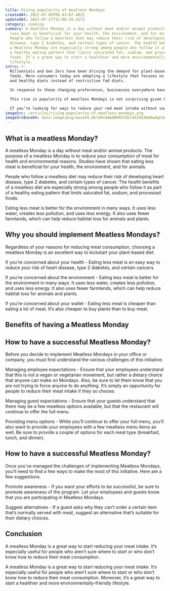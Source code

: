 ```yaml
---
title: Rising popularity of meatless Mondays
createdAt: 2022-07-09T06:43:07.402Z
updatedAt: 2022-07-17T15:00:29.527Z
category: cooking
summary: A meatless Monday is a day without meat and/or animal products. Eating
  less meat is beneficial for your health, the environment, and for animals.
  People who follow a meatless diet may reduce their risk of developing heart
  disease, type 2 diabetes, and certain types of cancer. The health benefits of
  a Meatless Monday are especially strong among people who follow it as part of
  a healthy eating pattern that limits saturated fat, sodium, and processed
  foods. It’s a great way to start a healthier and more environmentally-friendly
  lifestyle.
intro: >-
  Millennials and Gen Zers have been driving the demand for plant-based
  foods. More consumers today are adopting a lifestyle that focuses on balanced
  and healthy diets instead of restrictive fad diets. 

  In response to these changing preferences, businesses everywhere have started offering more vegetarian options. In fact, even fast food chains like McDonald’s and Burger King have started adding meatless items to their menus in an effort to cater to this growing market segment. And with good reason. Millennials alone account for nearly one-third of the workforce — a massive presence that will only continue to grow in coming years.

  This rise in popularity of meatless Mondays is not surprising given how many people now choose to eat less meat, fish, or any animal products on Tuesdays, Wednesdays, Thursdays, Fridays or Saturdays. 

  If you’re looking for ways to reduce your red meat intake without sacrificing taste or variety in your diet, consider instituting Meatless Mondays at your place of business as well as at home.
imageSrc: /articles/rising-popularity-of-meatless-mondays.png
imageSrcBase64: data:image/png;base64,UklGRn4AAABXRUJQVlA4IHIAAAAwAgCdASoKAAoAAUAmJbACdLoAAvyx2UttwAD2vXXkWhMa0v7lmaj87Fv/MsiK0GLICc00Jmcp53fa71ux//TP5rbSfwG6hnG+qWrsmanX/1cPbebw3j/+cxp3Uf90/+Pd8Srv/paGo4e5n/6gz9jgAAA=
---
```


## What is a meatless Monday?

A meatless Monday is a day without meat and/or animal products. The purpose of a meatless Monday is to reduce your consumption of meat for health and environmental reasons. Studies have shown that eating less meat is beneficial for your health, the environment, and for animals.

People who follow a meatless diet may reduce their risk of developing heart disease, type 2 diabetes, and certain types of cancer. The health benefits of a meatless diet are especially strong among people who follow it as part of a healthy eating pattern that limits saturated fat, sodium, and processed foods.

Eating less meat is better for the environment in many ways. It uses less water, creates less pollution, and uses less energy. It also uses fewer farmlands, which can help reduce habitat loss for animals and plants.

## Why you should implement Meatless Mondays?

Regardless of your reasons for reducing meat consumption, choosing a meatless Monday is an excellent way to kickstart your plant-based diet.

If you’re concerned about your health - Eating less meat is an easy way to reduce your risk of heart disease, type 2 diabetes, and certain cancers.

If you’re concerned about the environment - Eating less meat is better for the environment in many ways. It uses less water, creates less pollution, and uses less energy. It also uses fewer farmlands, which can help reduce habitat loss for animals and plants.

If you’re concerned about your wallet - Eating less meat is cheaper than eating a lot of meat. It’s also cheaper to buy plants than to buy meat.

## Benefits of having a Meatless Monday

## How to have a successful Meatless Monday?

Before you decide to implement Meatless Mondays in your office or company, you must first understand the various challenges of this initiative.

Managing employee expectations - Ensure that your employees understand that this is not a vegan or vegetarian movement, but rather a dietary choice that anyone can make on Mondays. Also, be sure to let them know that you are not trying to force anyone to do anything. It’s simply an opportunity for people to reduce their meat intake if they so choose.

Managing guest expectations - Ensure that your guests understand that there may be a few meatless options available, but that the restaurant will continue to offer the full menu.

Providing menu options - While you’ll continue to offer your full menu, you’ll also want to provide your employees with a few meatless menu items as well. Be sure to provide a couple of options for each meal type (breakfast, lunch, and dinner).

## How to have a successful Meatless Monday?

Once you’ve managed the challenges of implementing Meatless Mondays, you’ll need to find a few ways to make the most of this initiative. Here are a few suggestions.

Promote awareness - If you want your efforts to be successful, be sure to promote awareness of the program. Let your employees and guests know that you are participating in Meatless Mondays.

Suggest alternatives - If a guest asks why they can’t order a certain item that’s normally served with meat, suggest an alternative that’s suitable for their dietary choices.

## Conclusion

A meatless Monday is a great way to start reducing your meat intake. It’s especially useful for people who aren’t sure where to start or who don’t know how to reduce their meat consumption.

A meatless Monday is a great way to start reducing your meat intake. It’s especially useful for people who aren’t sure where to start or who don’t know how to reduce their meat consumption. Moreover, it’s a great way to start a healthier and more environmentally-friendly lifestyle.
